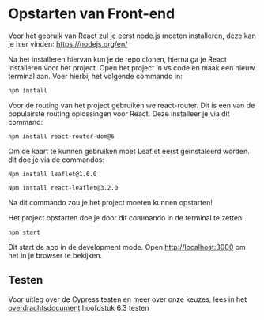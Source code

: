 # Opstarten van Front-end

Voor het gebruik van React zul je eerst node.js moeten installeren, deze kan je hier vinden: https://nodejs.org/en/ 

Na het installeren hiervan kun je de repo clonen, hierna ga je React installeren voor het project. Open het project in vs code en maak een nieuw terminal aan. 
Voer hierbij het volgende commando in: 

```console 
npm install
```

Voor de routing van het project gebruiken we react-router. Dit is een van de populairste routing oplossingen voor React. Deze installeer je via dit command: 

```console
npm install react-router-dom@6
```

Om de kaart te kunnen gebruiken moet Leaflet eerst geïnstaleerd worden. dit doe je via de commandos:

```console
Npm install leaflet@1.6.0 
```

```console
Npm install react-leaflet@3.2.0 
```

Na dit commando zou je het project moeten kunnen opstarten! 

Het project opstarten doe je door dit commando in de terminal te zetten: 

```console
npm start
```

Dit start de app in de development mode.
Open [http://localhost:3000](http://localhost:3000) om het in je browser te bekijken.


## Testen

Voor uitleg over de Cypress testen en meer over onze keuzes, lees in het [overdrachtsdocument](https://github.com/OntdekIT/Software-Documents/blob/main/Overdrachtsdocument.docx) hoofdstuk 6.3 testen
